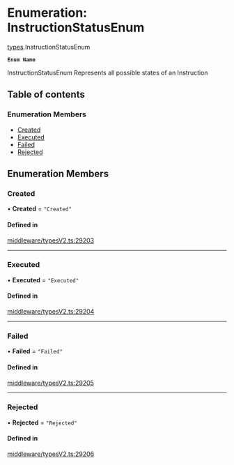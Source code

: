 # Enumeration: InstructionStatusEnum

[types](../wiki/types).InstructionStatusEnum

**`Enum Name`**

 InstructionStatusEnum
 Represents all possible states of an Instruction

## Table of contents

### Enumeration Members

- [Created](../wiki/types.InstructionStatusEnum#created)
- [Executed](../wiki/types.InstructionStatusEnum#executed)
- [Failed](../wiki/types.InstructionStatusEnum#failed)
- [Rejected](../wiki/types.InstructionStatusEnum#rejected)

## Enumeration Members

### Created

• **Created** = ``"Created"``

#### Defined in

[middleware/typesV2.ts:29203](https://github.com/PolymeshAssociation/polymesh-sdk/blob/95e180d2/src/middleware/typesV2.ts#L29203)

___

### Executed

• **Executed** = ``"Executed"``

#### Defined in

[middleware/typesV2.ts:29204](https://github.com/PolymeshAssociation/polymesh-sdk/blob/95e180d2/src/middleware/typesV2.ts#L29204)

___

### Failed

• **Failed** = ``"Failed"``

#### Defined in

[middleware/typesV2.ts:29205](https://github.com/PolymeshAssociation/polymesh-sdk/blob/95e180d2/src/middleware/typesV2.ts#L29205)

___

### Rejected

• **Rejected** = ``"Rejected"``

#### Defined in

[middleware/typesV2.ts:29206](https://github.com/PolymeshAssociation/polymesh-sdk/blob/95e180d2/src/middleware/typesV2.ts#L29206)
